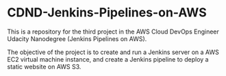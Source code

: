 # CDND-Jenkins-Pipelines-on-AWS

This is a repository for the third project in the AWS Cloud DevOps Engineer Udacity Nanodegree (Jenkins Pipelines on AWS).

The objective of the project is to create and run a Jenkins server on a AWS EC2 virtual machine instance, and create a Jenkins pipeline to deploy a static website on AWS S3.

